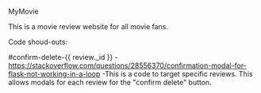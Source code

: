 MyMovie

This is a movie review website for all movie fans.

Code shoud-outs:

#confirm-delete-{{ review._id }} - https://stackoverflow.com/questions/28556370/confirmation-modal-for-flask-not-working-in-a-loop
-This is a code to target specific reviews. This allows modals for each review for the "confirm delete" button.